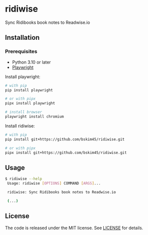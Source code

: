 # ridiwise

Sync Ridibooks book notes to Readwise.io

## Installation

### Prerequisites

- Python 3.10 or later
- [Playwright](https://playwright.dev/python/docs/intro)

Install playwright:
```bash
# with pip
pip install playwright

# or with pipx
pipx install playwright

# install browser
playwright install chromium
```

Install ridiwise:
```bash
# with pip
pip install git+https://github.com/bskim45/ridiwise.git

# or with pipx
pipx install git+https://github.com/bskim45/ridiwise.git
```

## Usage

```bash
$ ridiwise --help
 Usage: ridiwise [OPTIONS] COMMAND [ARGS]...  

 ridiwise: Sync Ridibooks book notes to Readwise.io

 (...)
```

## License

The code is released under the MIT license. See [LICENSE](LICENSE) for details.
